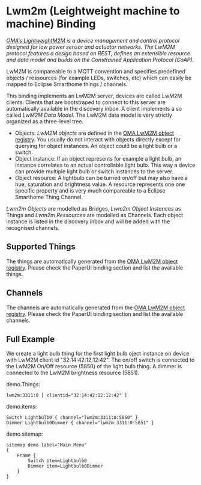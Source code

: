 # Lwm2m (Leightweight machine to machine) Binding

_[OMA’s LightweightM2M](http://openmobilealliance.org/iot/lightweight-m2m-lwm2m) is a device management and control protocol designed for low power sensor and actuator networks. The LwM2M protocol features a design based on REST, defines an extensible resource and data model and builds on the Constrained Application Protocol (CoAP)._

LwM2M is compareable to a MQTT convention and specifies predefined objects / ressources (for example LEDs, switches, etc) which can easily be mapped to Eclipse Smarthome things / channels.

This binding implements an LwM2M server, devices are called LwM2M clients. Clients that are bootstraped to connect to this server are automatically available in the discovery inbox. A client implements a so called *LwM2M Data Model*. The LwM2M data model is very strictly organized as a three-level tree.

 * Objects: *LwM2M objects* are defined in the [OMA LwM2M object registry](http://www.openmobilealliance.org/wp/OMNA/LwM2M/LwM2MRegistry.html). You usually do not interact with objects directly except for querying for object instances. An object could be a light bulb or a switch.
 * Object instance: If an object represents for example a light bulb, an instance correlates to an actual controllable light bulb. This way a device can provide multiple light bulb or switch instances to the server.
 * Object resource: A lightbulb can be turned on/off but may also have a hue, saturation and brightness value. A resource represents one one specific property and is very much compareable to a Eclipse Smarthome Thing Channel.
 
 *Lwm2m Objects* are modelled as Bridges, *Lwm2m Object Instances* as Things and *Lwm2m Ressources* are modelled as Channels. Each object instance is listed in the discovery inbox and will be added with the recognised channels.

## Supported Things

The things are automatically generated from the [OMA LwM2M object registry](http://www.openmobilealliance.org/wp/OMNA/LwM2M/LwM2MRegistry.html). Please check the PaperUI binding section and list the available things.

## Channels

The channels are automatically generated from the [OMA LwM2M object registry](http://www.openmobilealliance.org/wp/OMNA/LwM2M/LwM2MRegistry.html). Please check the PaperUI binding section and list the available channels.

## Full Example

We create a light bulb thing for the first light bulb oject instance on device with LwM2M client id "32:14:42:12:12:42".
The on/off switch is connected to the LwM2M On/Off resource (5850) of the light bulb thing.
A dimmer is connected to the LwM2M brightness resource (5851).

demo.Things:

```
lwm2m:3311:0 [ clientid="32:14:42:12:12:42" ]
```

demo.items:

```
Switch Lightbulb0 { channel="lwm2m:3311:0:5850" }
Dimmer Lightbulb0Dimmer { channel="lwm2m:3311:0:5851" }
```

demo.sitemap:

```
sitemap demo label="Main Menu"
{
	Frame {
		Switch item=Lightbulb0
		Dimmer item=Lightbulb0Dimmer
	}
}
```
